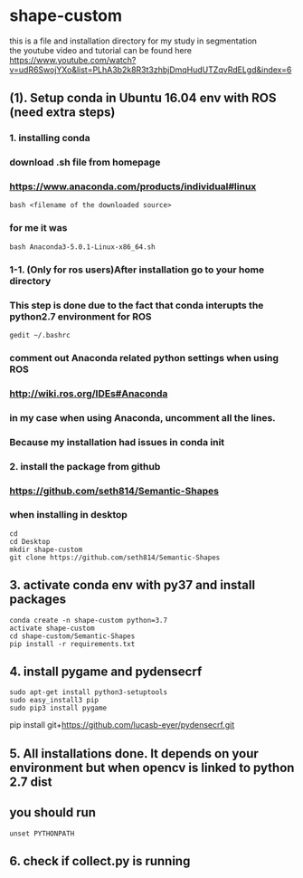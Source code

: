 # shape-custom

this is a file and installation directory for my study in segmentation  
the youtube video and tutorial can be found here  
https://www.youtube.com/watch?v=udR6SwojYXo&list=PLhA3b2k8R3t3zhbjDmqHudUTZqvRdELgd&index=6


## (1). Setup conda in Ubuntu 16.04 env with ROS (need extra steps)

### 1. installing conda
### download .sh file from homepage  
### https://www.anaconda.com/products/individual#linux
```cd ~/Downloads 
bash <filename of the downloaded source> 
```
### for me it was   
``` bash Anaconda3-5.0.1-Linux-x86_64.sh ```

### 1-1. (Only for ros users)After installation go to your home directory
### This step is done due to the fact that conda interupts the python2.7 environment for ROS

```gedit ~/.bashrc```
### comment out Anaconda related python settings when using ROS
### http://wiki.ros.org/IDEs#Anaconda
### in my case when using Anaconda, uncomment all the lines. 
### Because my installation had issues in conda init

### 2. install the package from github
### https://github.com/seth814/Semantic-Shapes
### when installing in desktop
```
cd
cd Desktop
mkdir shape-custom
git clone https://github.com/seth814/Semantic-Shapes
```
## 3. activate conda env with py37 and install packages
```
conda create -n shape-custom python=3.7
activate shape-custom
cd shape-custom/Semantic-Shapes
pip install -r requirements.txt
```
## 4. install pygame and pydensecrf
```
sudo apt-get install python3-setuptools
sudo easy_install3 pip
sudo pip3 install pygame
```

pip install git+https://github.com/lucasb-eyer/pydensecrf.git

## 5. All installations done. It depends on your environment but when opencv is linked to python 2.7 dist
## you should run 
```unset PYTHONPATH```

## 6. check if collect.py is running
```python3 collect.py
```


